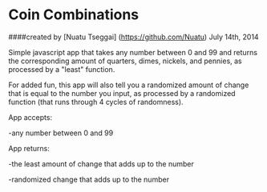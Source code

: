Coin Combinations
==================

####created by [Nuatu Tseggai] (https://github.com/Nuatu) July 14th, 2014

Simple javascript app that takes any number between 0 and 99 and returns the corresponding amount of quarters, dimes, nickels, and pennies, as processed by a "least" function.

For added fun, this app will also tell you a randomized amount of change that is equal to the number you input, as processed by a randomized function (that runs through 4 cycles of randomness).

App accepts:

-any number between 0 and 99

App returns:

-the least amount of change that adds up to the number

-randomized change that adds up to the number

